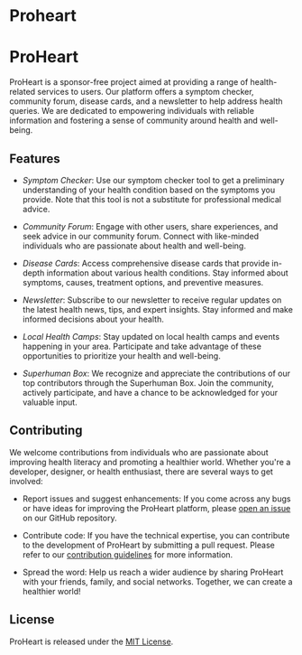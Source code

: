 
# Proheart 

# ProHeart

ProHeart is a sponsor-free project aimed at providing a range of health-related services to users. Our platform offers a symptom checker, community forum, disease cards, and a newsletter to help address health queries. We are dedicated to empowering individuals with reliable information and fostering a sense of community around health and well-being.

## Features

- *Symptom Checker*: Use our symptom checker tool to get a preliminary understanding of your health condition based on the symptoms you provide. Note that this tool is not a substitute for professional medical advice.

- *Community Forum*: Engage with other users, share experiences, and seek advice in our community forum. Connect with like-minded individuals who are passionate about health and well-being.

- *Disease Cards*: Access comprehensive disease cards that provide in-depth information about various health conditions. Stay informed about symptoms, causes, treatment options, and preventive measures.

- *Newsletter*: Subscribe to our newsletter to receive regular updates on the latest health news, tips, and expert insights. Stay informed and make informed decisions about your health.

- *Local Health Camps*: Stay updated on local health camps and events happening in your area. Participate and take advantage of these opportunities to prioritize your health and well-being.

- *Superhuman Box*: We recognize and appreciate the contributions of our top contributors through the Superhuman Box. Join the community, actively participate, and have a chance to be acknowledged for your valuable input.

## Contributing

We welcome contributions from individuals who are passionate about improving health literacy and promoting a healthier world. Whether you're a developer, designer, or health enthusiast, there are several ways to get involved:

- Report issues and suggest enhancements: If you come across any bugs or have ideas for improving the ProHeart platform, please [open an issue](https://github.com/proheart/project/issues) on our GitHub repository.

- Contribute code: If you have the technical expertise, you can contribute to the development of ProHeart by submitting a pull request. Please refer to our [contribution guidelines](https://github.com/proheart/project/blob/main/CONTRIBUTING.md) for more information.

- Spread the word: Help us reach a wider audience by sharing ProHeart with your friends, family, and social networks. Together, we can create a healthier world!

## License

ProHeart is released under the [MIT License](https://github.com/proheart/project/blob/main/LICENSE).
